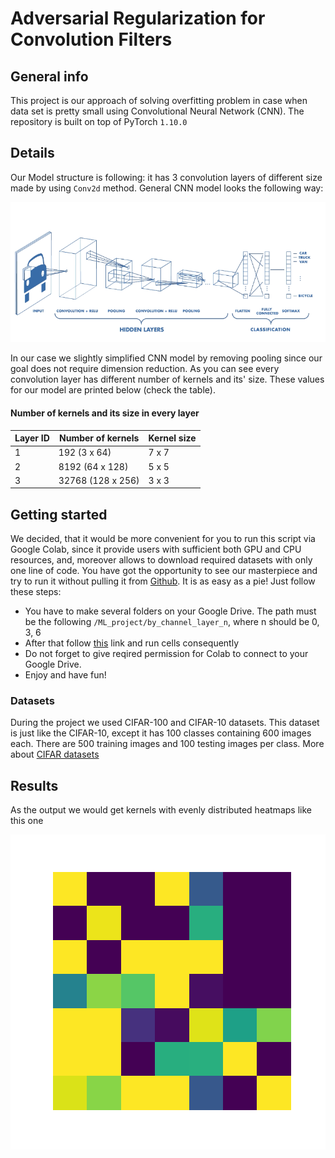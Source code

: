 # Adversarial Regularization for Convolution Filters

## General info
This project is our approach of solving overfitting problem in case when data set is pretty small using Convolutional Neural Network (CNN).
The repository is built on top of PyTorch `1.10.0`


## Details
Our Model structure is following: it has 3 convolution layers of different size made by using `Conv2d` method.
General CNN model looks the following way:


<img src="https://github.com/Arius1404/Adversarial-Regularization-for-Convolution-Filters/blob/main/imgs/CNN.png" width="800"/>

In our case we slightly simplified CNN model by removing pooling since our goal does not require dimension reduction.
As you can see every convolution layer has different number of kernels and its' size. These values for our model are printed below (check the table).

#### Number of kernels and its size in every layer
| Layer ID      | Number of kernels | Kernel size | 
| ----------- | ----------- | ----------- |
| 1      | 192 (3 x 64)       |7 x 7 |
| 2   | 8192 (64 x 128)        |5 x 5 |
| 3   | 32768 (128 x 256)        |3 x 3 

## Getting started
We decided, that it would be more convenient for you to run this script via Google Colab, since it provide users with sufficient both GPU and CPU resources, and, moreover allows to download required datasets with only one line of code.
You have got the opportunity to see our masterpiece and try to run it without pulling it from [Github](https://github.com/Arius1404/Adversarial-Regularization-for-Convolution-Filters). It is as easy as a pie! Just follow these steps:
- You have to make several folders on your Google Drive. The path must be the following `/ML_project/by_channel_layer_n`, where n should be 0, 3, 6
- After that follow [this](https://colab.research.google.com/drive/1E_HRN-isNgKG10ujKAst31DpydhtjURv#scrollTo=cQz8Kb_iqdbI) link and run cells consequently
- Do not forget to give reqired permission for Colab to connect to your Google Drive.
- Enjoy and have fun!

### Datasets

During the project we used CIFAR-100 and CIFAR-10 datasets. This dataset is just like the CIFAR-10, except it has 100 classes containing 600 images each. There are 500 training images and 100 testing images per class.
More about [CIFAR datasets](https://www.cs.toronto.edu/~kriz/cifar.html)

## Results
As the output we would get kernels with evenly distributed heatmaps like this one


<img src="https://github.com/Arius1404/Adversarial-Regularization-for-Convolution-Filters/blob/main/imgs/3-0.png" width="800"/>
